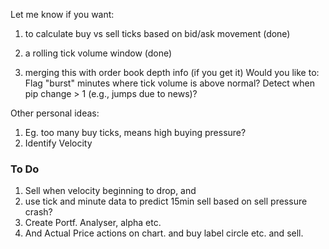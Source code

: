 Let me know if you want:

1. to calculate buy vs sell ticks based on bid/ask movement (done)
2. a rolling tick volume window (done)

3. merging this with order book depth info (if you get it)
Would you like to:
    Flag "burst" minutes where tick volume is above normal?
    Detect when pip change > 1 (e.g., jumps due to news)?
   


Other personal ideas:
1. Eg. too many buy ticks, means high buying pressure?
2. Identify Velocity


### To Do
1. Sell when velocity beginning to drop, and
2. use tick and minute data to predict 15min sell based on sell pressure crash?
3. Create Portf. Analyser, alpha etc.
4. And Actual Price actions on chart. and buy label circle etc. and sell.
